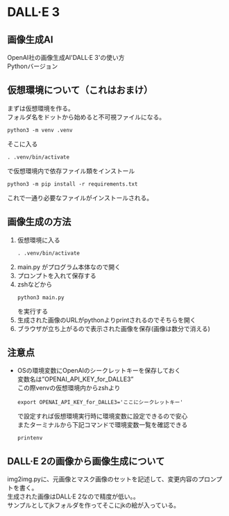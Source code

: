 # DALL·E 3
## 画像生成AI
OpenAI社の画像生成AI'DALL·E 3'の使い方  
Pythonバージョン
## 仮想環境について（これはおまけ）
まずは仮想環境を作る。  
フォルダ名をドットから始めると不可視ファイルになる。
```
python3 -m venv .venv
```
そこに入る
```
. .venv/bin/activate
```
で仮想環境内で依存ファイル類をインストール
```
python3 -m pip install -r requirements.txt
```
これで一通り必要なファイルがインストールされる。

## 画像生成の方法
1. 仮想環境に入る  
    ```
    . .venv/bin/activate
    ```
1. main.py がプログラム本体なので開く
1. プロンプトを入れて保存する
1. zshなどから
    ```
    python3 main.py
    ```
    を実行する
1. 生成された画像のURLがpythonよりprintされるのでそちらを開く
1. ブラウザが立ち上がるので表示された画像を保存(画像は数分で消える)

## 注意点
- OSの環境変数にOpenAIのシークレットキーを保存しておく  
変数名は”OPENAI_API_KEY_for_DALLE3”  
この際venvの仮想環境内からzshより
    ```
    export OPENAI_API_KEY_for_DALLE3='ここにシークレットキー'
    ```
    で設定すれば仮想環境実行時に環境変数に設定できるので安心  
    またターミナルから下記コマンドで環境変数一覧を確認できる
    ```
    printenv
    ```
## DALL·E 2の画像から画像生成について
img2img.pyに、元画像とマスク画像のセットを記述して、変更内容のプロンプトを書く。  
生成された画像はDALL·E 2なので精度が低い。。  
サンプルとしてjkフォルダを作ってそこにjkの絵が入っている。